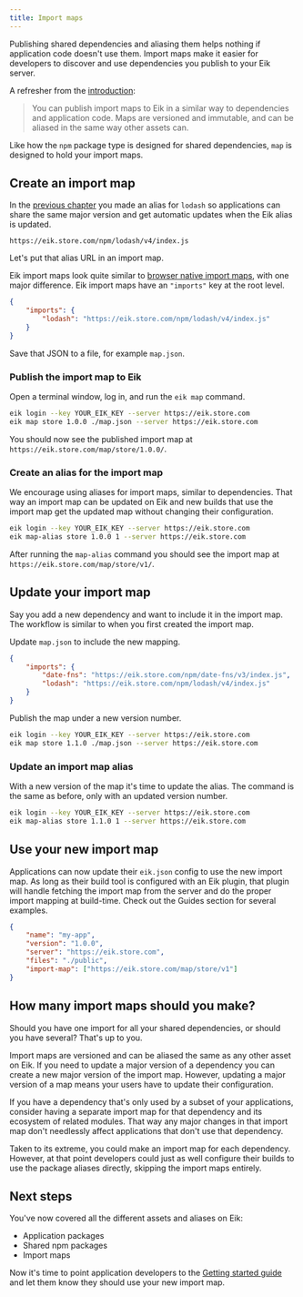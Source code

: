 ```yaml
---
title: Import maps
---
```


Publishing shared dependencies and aliasing them helps nothing if application code doesn't use them. Import maps make it easier for developers to discover and use dependencies you publish to your Eik server.

A refresher from the [introduction](/docs/introduction#import-mapping):

> You can publish import maps to Eik in a similar way to dependencies and application code. Maps are versioned and immutable, and can be aliased in the same way other assets can.

Like how the `npm` package type is designed for shared dependencies, `map` is designed to hold your import maps.

## Create an import map

In the [previous chapter](/docs/dependencies/aliases) you made an alias for `lodash` so applications can share the same major version and get automatic updates when the Eik alias is updated.

```
https://eik.store.com/npm/lodash/v4/index.js
```

Let's put that alias URL in an import map.

Eik import maps look quite similar to [browser native import maps](https://developer.mozilla.org/en-US/docs/Web/HTML/Element/script/type/importmap), with one major difference. Eik import maps have an `"imports"` key at the root level.

```json
{
	"imports": {
		"lodash": "https://eik.store.com/npm/lodash/v4/index.js"
	}
}
```

Save that JSON to a file, for example `map.json`.

### Publish the import map to Eik

Open a terminal window, log in, and run the `eik map` command.

```sh
eik login --key YOUR_EIK_KEY --server https://eik.store.com
eik map store 1.0.0 ./map.json --server https://eik.store.com
```

You should now see the published import map at `https://eik.store.com/map/store/1.0.0/`.

### Create an alias for the import map

We encourage using aliases for import maps, similar to dependencies. That way an import map can be updated on Eik and new builds that use the import map get the updated map without changing their configuration.

```sh
eik login --key YOUR_EIK_KEY --server https://eik.store.com
eik map-alias store 1.0.0 1 --server https://eik.store.com
```

After running the `map-alias` command you should see the import map at `https://eik.store.com/map/store/v1/`.

## Update your import map

Say you add a new dependency and want to include it in the import map. The workflow is similar to when you first created the import map.

Update `map.json` to include the new mapping.

```json
{
	"imports": {
		"date-fns": "https://eik.store.com/npm/date-fns/v3/index.js",
		"lodash": "https://eik.store.com/npm/lodash/v4/index.js"
	}
}
```

Publish the map under a new version number.

```sh
eik login --key YOUR_EIK_KEY --server https://eik.store.com
eik map store 1.1.0 ./map.json --server https://eik.store.com
```

### Update an import map alias

With a new version of the map it's time to update the alias. The command is the same as before, only with an updated version number.

```sh
eik login --key YOUR_EIK_KEY --server https://eik.store.com
eik map-alias store 1.1.0 1 --server https://eik.store.com
```

## Use your new import map

Applications can now update their `eik.json` config to use the new import map. As long as their build tool is configured with an Eik plugin, that plugin will handle fetching the import map from the server and do the proper import mapping at build-time. Check out the Guides section for several examples.

```json
{
	"name": "my-app",
	"version": "1.0.0",
	"server": "https://eik.store.com",
	"files": "./public",
	"import-map": ["https://eik.store.com/map/store/v1"]
}
```

## How many import maps should you make?

Should you have one import for all your shared dependencies, or should you have several? That's up to you.

Import maps are versioned and can be aliased the same as any other asset on Eik. If you need to update a major version of a dependency you can create a new major version of the import map. However, updating a major version of a map means your users have to update their configuration.

If you have a dependency that's only used by a subset of your applications, consider having a separate import map for that dependency and its ecosystem of related modules. That way any major changes in that import map don't needlessly affect applications that don't use that dependency.

Taken to its extreme, you could make an import map for each dependency. However, at that point developers could just as well configure their builds to use the package aliases directly, skipping the import maps entirely.

## Next steps

You've now covered all the different assets and aliases on Eik:

- Application packages
- Shared npm packages
- Import maps

Now it's time to point application developers to the [Getting started guide](/docs/introduction/workflow) and let them know they should use your new import map.
